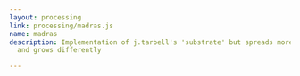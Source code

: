 ```yaml
---
layout: processing
link: processing/madras.js
name: madras
description: Implementation of j.tarbell's 'substrate' but spreads more modular communities
  and grows differently

---
```

